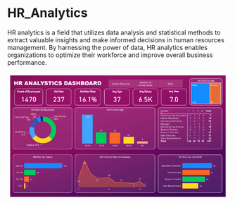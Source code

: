 # HR_Analytics
HR analytics is a field that utilizes data analysis and statistical methods to extract valuable insights and make informed decisions in human resources management. By harnessing the power of data, HR analytics enables organizations to optimize their workforce and improve overall business performance.


![logo](https://github.com/RamVish1997/HR_Analytics/blob/main/hr%20analytics.png)
